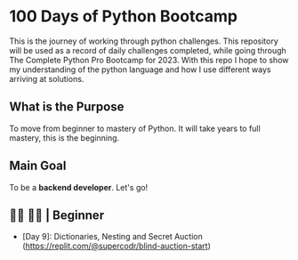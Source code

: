 # 100 Days of Python Bootcamp

This is the journey of working through python challenges. This repository will be used as a record of daily challenges completed, while going through The Complete Python Pro Bootcamp for 2023. With this repo I hope to show my understanding of the python language and how I use different ways arriving at solutions.

## What is the Purpose

To move from beginner to mastery of Python. It will take years to full mastery, this is the beginning. 

## Main Goal
To be a **backend developer**.
Let's go!

## :man_technologist: :man_student: | Beginner

- [Day 9]: Dictionaries, Nesting and Secret Auction (https://replit.com/@supercodr/blind-auction-start)
